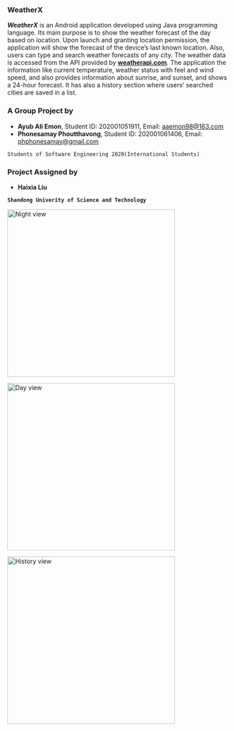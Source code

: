 ### WeatherX

**_WeatherX_** is an Android application developed using Java programming language. Its main purpose is to show the weather forecast of the day based on location. Upon launch and granting location permission, the application will show the forecast of the device’s last known location. Also, users can type and search weather forecasts of any city. The weather data is accessed from the API provided by [__weatherapi.com__](https://www.weatherapi.com). The application the information like current temperature, weather status with feel and wind speed, and also provides information about sunrise, and sunset, and shows a 24-hour forecast. It has also a history section where users’ searched cities are saved in a list.

### A Group Project by

- __Ayub Ali Emon__, Student ID: 202001051911, Email: aaemon98@163.com
- __Phonesamay Phoutthavong__, Student ID: 202001061406, Email: phphonesamay@gmail.com

`Students of Software Engineering 2020(International Students)`

### Project Assigned by

- __Haixia Liu__

__`Shandong Univerity of Science and Technology`__

<img src="https://github.com/alfa-echo-niner-ait/WeatherX/assets/78315132/8bf9f5d8-2492-41c1-8758-985034d24b7f"
  alt="Night view" width="380">

<img src="https://github.com/alfa-echo-niner-ait/WeatherX/assets/78315132/d3506b16-b7de-48d2-91f2-6f63b2b6a905"
alt="Day view" width="380">

<img src="https://github.com/alfa-echo-niner-ait/WeatherX/assets/78315132/266e90e6-5a20-44eb-bd99-847932d85325"
alt="History view" width="380">
